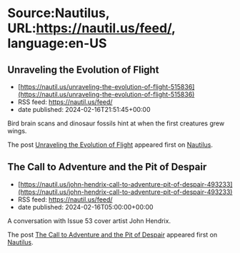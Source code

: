 # Source:Nautilus, URL:https://nautil.us/feed/, language:en-US

## Unraveling the Evolution of Flight
 - [https://nautil.us/unraveling-the-evolution-of-flight-515836](https://nautil.us/unraveling-the-evolution-of-flight-515836)
 - RSS feed: https://nautil.us/feed/
 - date published: 2024-02-16T21:51:45+00:00

<p>Bird brain scans and dinosaur fossils hint at when the first creatures grew wings.</p>
<p>The post <a href="https://nautil.us/unraveling-the-evolution-of-flight-515836/">Unraveling the Evolution of Flight</a> appeared first on <a href="https://nautil.us">Nautilus</a>.</p>

## The Call to Adventure and the Pit of Despair
 - [https://nautil.us/john-hendrix-call-to-adventure-pit-of-despair-493233](https://nautil.us/john-hendrix-call-to-adventure-pit-of-despair-493233)
 - RSS feed: https://nautil.us/feed/
 - date published: 2024-02-16T05:00:00+00:00

<p>A conversation with Issue 53 cover artist John Hendrix.</p>
<p>The post <a href="https://nautil.us/john-hendrix-call-to-adventure-pit-of-despair-493233/">The Call to Adventure and the Pit of Despair</a> appeared first on <a href="https://nautil.us">Nautilus</a>.</p>

